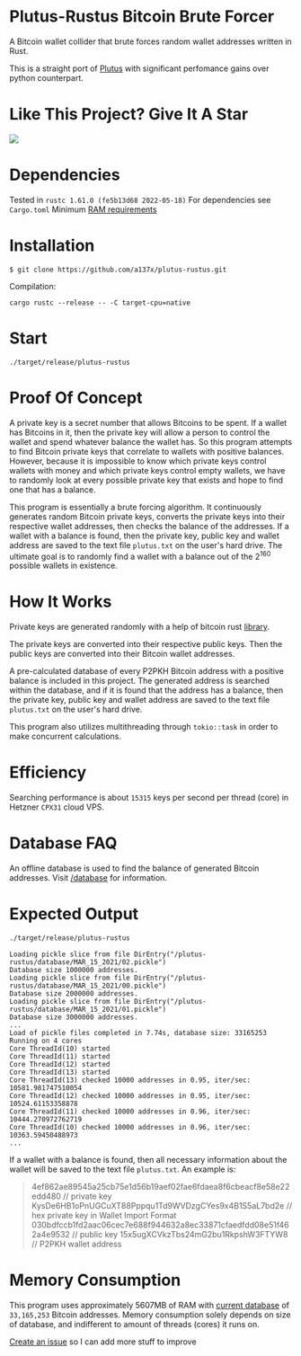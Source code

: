 # Plutus-Rustus Bitcoin Brute Forcer

A Bitcoin wallet collider that brute forces random wallet addresses written in Rust.

This is a straight port of [Plutus](https://github.com/Isaacdelly/Plutus) with significant perfomance gains over python counterpart.

# Like This Project? Give It A Star

[![](https://img.shields.io/github/stars/a137x/plutus-rustus.svg)](https://github.com/a137x/plutus-rustus)

# Dependencies
Tested in `rustc 1.61.0 (fe5b13d68 2022-05-18)`
For dependencies see `Cargo.toml`
Minimum <a href="#memory-consumption">RAM requirements</a>

# Installation

```
$ git clone https://github.com/a137x/plutus-rustus.git
```

Compilation:
```
cargo rustc --release -- -C target-cpu=native
```

# Start

```
./target/release/plutus-rustus
```

# Proof Of Concept

A private key is a secret number that allows Bitcoins to be spent. If a wallet has Bitcoins in it, then the private key will allow a person to control the wallet and spend whatever balance the wallet has. So this program attempts to find Bitcoin private keys that correlate to wallets with positive balances. However, because it is impossible to know which private keys control wallets with money and which private keys control empty wallets, we have to randomly look at every possible private key that exists and hope to find one that has a balance.

This program is essentially a brute forcing algorithm. It continuously generates random Bitcoin private keys, converts the private keys into their respective wallet addresses, then checks the balance of the addresses. If a wallet with a balance is found, then the private key, public key and wallet address are saved to the text file `plutus.txt` on the user's hard drive. The ultimate goal is to randomly find a wallet with a balance out of the 2<sup>160</sup> possible wallets in existence. 

# How It Works

Private keys are generated randomly with a help of bitcoin rust [library]( https://docs.rs/crate/bitcoin/latest).

The private keys are converted into their respective public keys. Then the public keys are converted into their Bitcoin wallet addresses.

A pre-calculated database of every P2PKH Bitcoin address with a positive balance is included in this project. The generated address is searched within the database, and if it is found that the address has a balance, then the private key, public key and wallet address are saved to the text file `plutus.txt` on the user's hard drive.

This program also utilizes multithreading through `tokio::task` in order to make concurrent calculations.

# Efficiency

Searching performance is about `15315` keys per second per thread (core) in Hetzner `CPX31` cloud VPS.
# Database FAQ

An offline database is used to find the balance of generated Bitcoin addresses. Visit <a href="/database/">/database</a> for information.

# Expected Output

```bash
./target/release/plutus-rustus 
```   
```          
Loading pickle slice from file DirEntry("/plutus-rustus/database/MAR_15_2021/02.pickle")
Database size 1000000 addresses.
Loading pickle slice from file DirEntry("/plutus-rustus/database/MAR_15_2021/00.pickle")
Database size 2000000 addresses.
Loading pickle slice from file DirEntry("/plutus-rustus/database/MAR_15_2021/01.pickle")
Database size 3000000 addresses.
...
Load of pickle files completed in 7.74s, database size: 33165253
Running on 4 cores
Core ThreadId(10) started
Core ThreadId(11) started
Core ThreadId(12) started
Core ThreadId(13) started
Core ThreadId(13) checked 10000 addresses in 0.95, iter/sec: 10581.981747510054
Core ThreadId(12) checked 10000 addresses in 0.95, iter/sec: 10524.61153358878
Core ThreadId(11) checked 10000 addresses in 0.96, iter/sec: 10444.270972762719
Core ThreadId(10) checked 10000 addresses in 0.96, iter/sec: 10363.59450488973
...
```

If a wallet with a balance is found, then all necessary information about the wallet will be saved to the text file `plutus.txt`. An example is:

>4ef862ae89545a25cb75e1d56b19aef02fae6fdaea8f6cbeacf8e58e22edd480 // private key
>KysDe6HB1oPnUGCuXT88Pppqu1Td9WVDzgCYes9x4B1S5aL7bd2e // hex private key in Wallet Import Format
>030bdfccb1fd2aac06cec7e688f944632a8ec33871cfaedfdd08e51f462a4e9532 // public key
>15x5ugXCVkzTbs24mG2bu1RkpshW3FTYW8 // P2PKH wallet address

# Memory Consumption
This program uses approximately 5607MB of RAM with <a href="/database/">current database</a> of `33,165,253` Bitcoin addresses. Memory consumption solely depends on size of database, and indifferent to amount of threads (cores) it runs on.


<a href="https://github.com/a137x/plutus-rustus/issues">Create an issue</a> so I can add more stuff to improve
